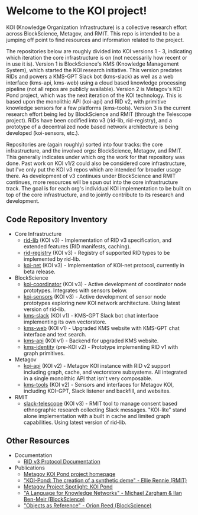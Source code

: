 # Welcome to the KOI project!

KOI (Knowledge Organization Infrastructure) is a collective research effort across BlockScience, Metagov, and RMIT. This repo is intended to be a jumping off point to find resources and information related to the project.

The repositories below are roughly divided into KOI versions 1 - 3, indicating which iteration the core infrastructure is on (not necessarily how recent or in use it is). Version 1 is BlockScience's KMS (Knowledge Management System), which started the KOI research initiative. This version predates RIDs and powers a KMS-GPT Slack bot (kms-slack) as well as a web interface (kms-api, kms-web) using a cloud based knowledge processing pipeline (not all repos are publicly available). Version 2 is Metagov's KOI Pond project, which was the next iteration of the KOI technology. This is based upon the monolithic API (koi-api) and RID v2, with primitive knowledge sensors for a few platforms (kms-tools). Version 3 is the current research effort being led by BlockScience and RMIT (through the Telescope project). RIDs have been codified into v3 (rid-lib, rid-registry), and a prototype of a decentralized node based network architecture is being developed (koi-sensors, etc.). 

Repositories are (again roughly) sorted into four tracks: the core infrastructure, and the involved orgs: BlockScience, Metagov, and RMIT. This generally indicates under which org the work for that repository was done. Past work on KOI v1/2 could also be considered core infrastructure, but I've only put the KOI v3 repos which are intended for broader usage there. As development of v3 continues under BlockScience and RMIT continues, more resources will be spun out into the core infrastructure track. The goal is for each org's individual KOI implementation to be built on top of the core infrastructure, and to jointly contribute to its research and development.

## Code Repository Inventory
- Core Infrastructure
  - [rid-lib](https://github.com/BlockScience/rid-lib/) (KOI v3) - Implementation of RID v3 specification, and extended features (RID manifests, caching).
  - [rid-registry](https://github.com/BlockScience/rid-registry) (KOI v3) - Registry of supported RID types to be implemented by rid-lib.
  - [koi-net](https://github.com/BlockScience/koi-net) (KOI v3) - Implementation of KOI-net protocol, currently in beta release.
- BlockScience
  - [koi-coordinator](https://github.com/BlockScience/koi-coordinator) (KOI v3) - Active development of coordinator node prototypes. Integrates with sensors below.
  - [koi-sensors](https://github.com/blockScience/koi-sensors) (KOI v3) - Active development of sensor node prototypes exploring new KOI network architecture. Using latest version of rid-lib.
  - [kms-slack](https://github.com/BlockScience/kms-slack) (KOI v1) - KMS-GPT Slack bot chat interface implementing its own vectorstore.
  - [kms-web](https://github.com/BlockScience/kms-web) (KOI v1) - Upgraded KMS website with KMS-GPT chat interface and text search.
  - [kms-api](https://github.com/BlockScience/kms-api) (KOI v1) - Backend for upgraded KMS website.
  - [kms-identity](https://github.com/BlockScience/kms-identity) (pre-KOI v2) - Prototype implementing RID v1 with graph primitives.
- Metagov
  - [koi-api](https://github.com/BlockScience/koi-api) (KOI v2) - Metagov KOI instance with RID v2 support including graph, cache, and vectorstore subsystems. All integrated in a single monolithic API that isn't very composable.
  - [kms-tools](https://github.com/metagov/kms-tools) (KOI v2) - Sensors and interfaces for Metagov KOI, including KOI-GPT, Slack listener and backfill, and websites.
- RMIT
  - [slack-telescope](https://github.com/metagov/slack-telescope) (KOI v3) - RMIT tool to manage consent based ethnographic research collecting Slack messages. "KOI-lite" stand alone implementation with a built in cache and limited graph capabilities. Using latest version of rid-lib.
 
## Other Resources
- Documentation
  - [RID v3 Protocol Documentation](https://github.com/BlockScience/rid-lib/blob/main/README.md) 
- Publications
  - [Metagov KOI Pond project homepage](https://metagov.org/projects/koi-pond)
  - ["KOI-Pond: The creation of a synthetic deme" - Ellie Rennie (RMIT)](https://ellierennie.medium.com/koi-pond-the-creation-of-a-synthetic-deme-999a6f1f3426)
  - [Metagov Project Spotlight: KOI Pond](https://metagov.substack.com/p/metagov-project-spotlight-koi-pond)
  - ["A Language for Knowledge Networks" - Michael Zargham & Ilan Ben-Meir (BlockScience)](https://blog.block.science/a-language-for-knowledge-networks/)
  - ["Objects as Reference" - Orion Reed (BlockScience)](https://blog.block.science/objects-as-reference-toward-robust-first-principles-of-digital-organization/)
